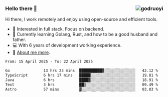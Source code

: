 ### Hello there 👋 <img align="right" src="https://github-readme-stats.vercel.app/api?username=godruoyi&show_icons=true" alt="godruoyi" />

Hi there, I work remotely and enjoy using open-source and efficient tools.

- 🔭 Interested in full stack. Focus on backend.
- 🌱 Currently learning Golang, Rust, and how to be a good husband and father.
- 💻 With 6 years of development working experience.
- 👒 [About me more](https://godruoyi.com/posts/about-godruoyi).



<!--START_SECTION:waka-->

```txt
From: 15 April 2025 - To: 22 April 2025

Go               13 hrs 23 mins  ██████████▓░░░░░░░░░░░░░░   42.12 %
TypeScript       6 hrs 17 mins   █████░░░░░░░░░░░░░░░░░░░░   19.81 %
Java             6 hrs           ████▓░░░░░░░░░░░░░░░░░░░░   18.91 %
Text             3 hrs           ██▒░░░░░░░░░░░░░░░░░░░░░░   09.49 %
Astro            57 mins         ▓░░░░░░░░░░░░░░░░░░░░░░░░   03.03 %
```

<!--END_SECTION:waka-->
